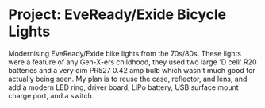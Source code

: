 # Project: EveReady/Exide Bicycle Lights

Modernising EveReady/Exide bike lights from the 70s/80s. These lights were a feature of any Gen-X-ers childhood, they used two large 'D cell' R20 batteries and a very dim PR527 0.42 amp bulb which wasn't much good for actually being seen. My plan is to reuse the case, reflector, and lens, and add a modern LED ring, driver board, LiPo battery, USB surface mount charge port, and a switch.
